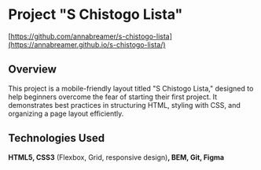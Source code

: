 # Project "S Chistogo Lista"
[https://github.com/annabreamer/s-chistogo-lista](https://annabreamer.github.io/s-chistogo-lista/)
## Overview
This project is a mobile-friendly layout titled "S Chistogo Lista," designed to help beginners overcome the fear of starting their first project. It demonstrates best practices in structuring HTML, styling with CSS, and organizing a page layout efficiently.

## Technologies Used
**HTML5, CSS3** (Flexbox, Grid, responsive design)**, BEM, Git, Figma**
